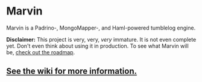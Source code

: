 # Marvin

Marvin is a Padrino-, MongoMapper-, and Haml-powered tumblelog engine.

**Disclaimer:** This project is very, very, _very_ immature. It is not even complete yet. Don't even think about using it in production. To see what Marvin will be, [check out the roadmap](https://github.com/eturk/marvin/wiki/Roadmap).

## [See the wiki for more information.](https://github.com/eturk/marvin/wiki/_pages)
